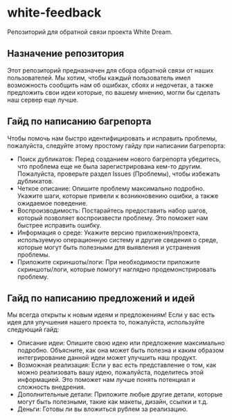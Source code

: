 # white-feedback
Репозиторий для обратной связи проекта White Dream.


## Назначение репозитория
Этот репозиторий предназначен для сбора обратной связи от наших пользователей. Мы хотим, чтобы каждый пользователь имел возможность сообщить нам об ошибках, сбоях и недочетах, а также предложить свои идеи которые, по вашему мнению, могли бы сделать наш сервер еще лучше.

## Гайд по написанию багрепорта
Чтобы помочь нам быстро идентифицировать и исправить проблемы, пожалуйста, следуйте этому простому гайду при написании багрепорта:

- Поиск дубликатов: Перед созданием нового багрепорта убедитесь, что проблема еще не была зарегистрирована кем-то другим. Пожалуйста, проверьте раздел Issues (Проблемы), чтобы избежать дубликатов.
- Четкое описание: Опишите проблему максимально подробно. Укажите шаги, которые привели к возникновению ошибки, а также ожидаемое поведение.
- Воспроизводимость: Постарайтесь предоставить набор шагов, который позволяет воспроизвести проблему. Это поможет нам быстрее исправить ошибку.
- Информация о среде: Укажите версию приложения/проекта, используемую операционную систему и другие сведения о среде, которые могут быть полезными для выявления и устранения проблемы.
- Приложите скриншоты/логи: При необходимости приложите скриншоты/логи, которые помогут наглядно продемонстрировать проблему.

## Гайд по написанию предложений и идей
Мы всегда открыты к новым идеям и предложениям! Если у вас есть идея для улучшения нашего проекта то, пожалуйста, используйте следующий гайд:

- Описание идеи: Опишите свою идею или предложение максимально подробно. Объясните, как она может быть полезна и каким образом интегрирование данной идеи может улучшить наш продукт.
- Возможная реализация: Если у вас есть представление о том, как можно реализовать вашу идею, пожалуйста, поделитесь этой информацией. Это поможет нам лучше понять потенциал и сложность внедрения.
- Дополнительные детали: Приложите любые другие детали, которые могут быть полезными, такие как макеты, дизайн, ссылки и т.д.
- Деньги: Готовы ли вы вложиться рублем за реализацию.
